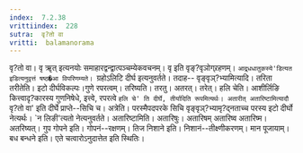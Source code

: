 ```yaml
---
index:  7.2.38
vrittiindex:  228
sutra:  वृ?तो वा
vritti:  balamanorama 
---
```


वृ?तो वा। वृ ॠत् इत्यनयोः समाहारद्वन्द्वात्पञ्चम्येकवचनम्। वृ इति वृङ्?वृञोग्र्रहणम्। `आद्र्धधातुकस्ये'डित्यत इडित्यनुवृत्तं षष्ठ�आ विपरिणम्यते। `ग्रहोऽलिटि दीर्घ इत्यनुवर्तते। तदाह-- वृङ्वृञ्?भ्यामित्यादि। तरिता तरीतेति। इटो दीर्घविकल्पः।गुणे रपरत्वम्। तरिष्यति। तरतु। अतरत्। तरेत्। हलि चेति। आशीर्लिङि कित्त्वादृ?कारस्य गुणनिषेधे, इत्त्वे, रपरत्वे `हलि चे' ति दीर्घे, तीर्यादिति रूपमित्यर्थः। अतारीत् अतारिष्टामित्यादौ `वृ?तो वा' इति दीर्घे प्राप्ते--सिचि च। अत्रेति। परस्मैपदपरके सिचि वृङ्वृञ्?भ्यामृ?द्नताच्च परस्य इटो दीर्घो नेत्यर्थः। `न लिङी'त्यतो नेत्यनुवर्तते। अतारिष्टामिति। अतारिषुः। अतारिषम् अतारिष्व अतारिष्म।अतरिष्यत्। गुप गोपने इति। गोपनं--रक्षणम्। तिज निशाने इति। निशानं--तीक्ष्णीकरणम्। मान पूजायाम्। बध बन्धने इति। एते चत्वारोऽनुदात्तेत इति स्थितिः।

